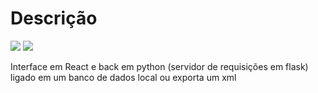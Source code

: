 # Descrição
![](https://img.shields.io/badge/FLASK-white?style=flat-square&logo=flask&logoColor=black) ![](https://img.shields.io/badge/REACT-292B2D?style=flat-square&logo=react&logoColor=5ED3F3)

Interface em React e back em python (servidor de requisições em flask) ligado em um banco de dados local ou exporta um xml
